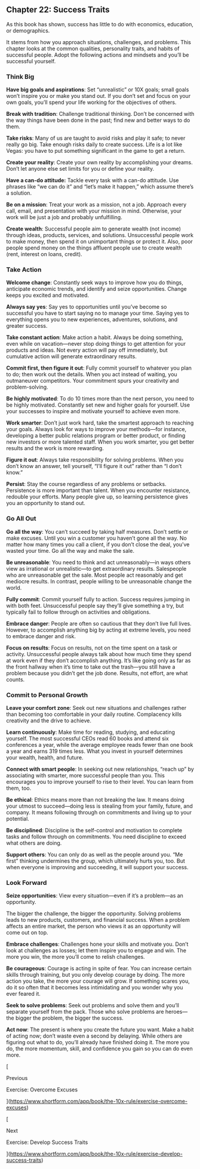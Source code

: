 ## Chapter 22: Success Traits

As this book has shown, success has little to do with economics, education, or demographics.

It stems from how you approach situations, challenges, and problems. This chapter looks at the common qualities, personality traits, and habits of successful people. Adopt the following actions and mindsets and you’ll be successful yourself.

### Think Big

**Have big goals and aspirations**: Set “unrealistic” or 10X goals; small goals won’t inspire you or make you stand out. If you don’t set and focus on your own goals, you’ll spend your life working for the objectives of others.

**Break with tradition**: Challenge traditional thinking. Don’t be concerned with the way things have been done in the past; find new and better ways to do them.

**Take risks**: Many of us are taught to avoid risks and play it safe; to never really go big. Take enough risks daily to create success. Life is a lot like Vegas: you have to put something significant in the game to get a return.

**Create your reality**: Create your own reality by accomplishing your dreams. Don’t let anyone else set limits for you or define your reality.

**Have a can-do attitude:** Tackle every task with a can-do attitude. Use phrases like “we can do it” and “let’s make it happen,” which assume there’s a solution.

**Be on a mission**: Treat your work as a mission, not a job. Approach every call, email, and presentation with your mission in mind. Otherwise, your work will be just a job and probably unfulfilling.

**Create wealth**: Successful people aim to generate wealth (not income) through ideas, products, services, and solutions. Unsuccessful people work to make money, then spend it on unimportant things or protect it. Also, poor people spend money on the things affluent people use to create wealth (rent, interest on loans, credit).

### Take Action

**Welcome change**: Constantly seek ways to improve how you do things, anticipate economic trends, and identify and seize opportunities. Change keeps you excited and motivated.

**Always say yes**: Say yes to opportunities until you’ve become so successful you have to start saying no to manage your time. Saying yes to everything opens you to new experiences, adventures, solutions, and greater success.

**Take constant action**: Make action a habit. Always be doing something, even while on vacation—never stop doing things to get attention for your products and ideas. Not every action will pay off immediately, but cumulative action will generate extraordinary results.

**Commit first, then figure it out**: Fully commit yourself to whatever you plan to do; then work out the details. When you act instead of waiting, you outmaneuver competitors. Your commitment spurs your creativity and problem-solving.

**Be highly motivated**: To do 10 times more than the next person, you need to be highly motivated. Constantly set new and higher goals for yourself. Use your successes to inspire and motivate yourself to achieve even more.

**Work smarter**: Don’t just work hard, take the smartest approach to reaching your goals. Always look for ways to improve your methods—for instance, developing a better public relations program or better product, or finding new investors or more talented staff. When you work smarter, you get better results and the work is more rewarding.

**Figure it out**: Always take responsibility for solving problems. When you don’t know an answer, tell yourself, “I’ll figure it out” rather than “I don’t know.”

**Persist**: Stay the course regardless of any problems or setbacks. Persistence is more important than talent. When you encounter resistance, redouble your efforts. Many people give up, so learning persistence gives you an opportunity to stand out.

### Go All Out

**Go all the way**: You can’t succeed by taking half measures. Don’t settle or make excuses. Until you win a customer you haven’t gone all the way. No matter how many times you call a client, if you don’t close the deal, you’ve wasted your time. Go all the way and make the sale.

**Be unreasonable**: You need to think and act unreasonably—in ways others view as irrational or unrealistic—to get extraordinary results. Salespeople who are unreasonable get the sale. Most people act reasonably and get mediocre results. In contrast, people willing to be unreasonable change the world.

**Fully commit**: Commit yourself fully to action. Success requires jumping in with both feet. Unsuccessful people say they’ll give something a try, but typically fail to follow through on activities and obligations.

**Embrace danger**: People are often so cautious that they don’t live full lives. However, to accomplish anything big by acting at extreme levels, you need to embrace danger and risk.

**Focus on results**: Focus on results, not on the time spent on a task or activity. Unsuccessful people always talk about how much time they spend at work even if they don’t accomplish anything. It’s like going only as far as the front hallway when it’s time to take out the trash—you still have a problem because you didn’t get the job done. Results, not effort, are what counts.

### Commit to Personal Growth

**Leave your comfort zone**: Seek out new situations and challenges rather than becoming too comfortable in your daily routine. Complacency kills creativity and the drive to achieve.

**Learn continuously**: Make time for reading, studying, and educating yourself. The most successful CEOs read 60 books and attend six conferences a year, while the average employee reads fewer than one book a year and earns 319 times less. What you invest in yourself determines your wealth, health, and future.

**Connect with smart people**: In seeking out new relationships, “reach up” by associating with smarter, more successful people than you. This encourages you to improve yourself to rise to their level. You can learn from them, too.

**Be ethical**: Ethics means more than not breaking the law. It means doing your utmost to succeed—doing less is stealing from your family, future, and company. It means following through on commitments and living up to your potential.

**Be disciplined**: Discipline is the self-control and motivation to complete tasks and follow through on commitments. You need discipline to exceed what others are doing.

**Support others**: You can only do as well as the people around you. “Me first” thinking undermines the group, which ultimately hurts you, too. But when everyone is improving and succeeding, it will support your success.

### Look Forward

**Seize opportunities**: View every situation—even if it’s a problem—as an opportunity.

The bigger the challenge, the bigger the opportunity. Solving problems leads to new products, customers, and financial success. When a problem affects an entire market, the person who views it as an opportunity will come out on top.

**Embrace challenges**: Challenges hone your skills and motivate you. Don’t look at challenges as losses; let them inspire you to engage and win. The more you win, the more you’ll come to relish challenges.

**Be courageous**: Courage is acting in spite of fear. You can increase certain skills through training, but you only develop courage by doing. The more action you take, the more your courage will grow. If something scares you, do it so often that it becomes less intimidating and you wonder why you ever feared it.

**Seek to solve problems**: Seek out problems and solve them and you’ll separate yourself from the pack. Those who solve problems are heroes—the bigger the problem, the bigger the success.

**Act now**: The present is where you create the future you want. Make a habit of acting now; don’t waste even a second by delaying. While others are figuring out what to do, you’ll already have finished doing it. The more you do, the more momentum, skill, and confidence you gain so you can do even more.

[

Previous

Exercise: Overcome Excuses

](https://www.shortform.com/app/book/the-10x-rule/exercise-overcome-excuses)

[

Next

Exercise: Develop Success Traits

](https://www.shortform.com/app/book/the-10x-rule/exercise-develop-success-traits)